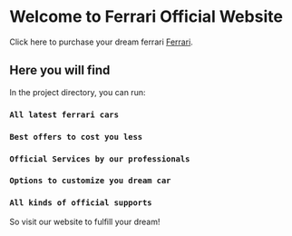 # Welcome to Ferrari Official Website

Click here to purchase your dream ferrari [Ferrari](https://assingment-12.web.app).

## Here you will find

In the project directory, you can run:

### `All latest ferrari cars`
### `Best offers to cost you less`
### `Official Services by our professionals`
### `Options to customize you dream car`
### `All kinds of official supports`

So visit our website to fulfill your dream!
